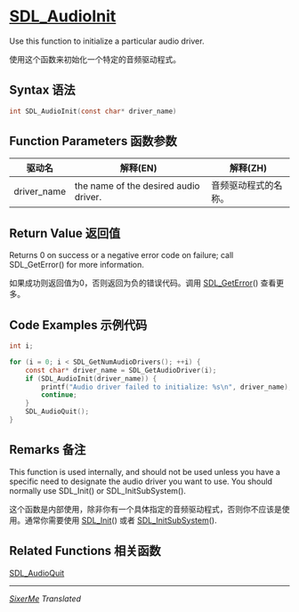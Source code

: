 # [SDL_AudioInit](http://wiki.libsdl.org/SDL_AudioInit?highlight=%28%5CbCategoryAPI%5Cb%29%7C%28SDLFunctionTemplate%29)

Use this function to initialize a particular audio driver.

使用这个函数来初始化一个特定的音频驱动程式。

## Syntax 语法

```c 
int SDL_AudioInit(const char* driver_name)
```

## Function Parameters 函数参数

| 驱动名 | 解释(EN) | 解释(ZH) |
|------|---------|----------|
| driver_name | the name of the desired audio driver.| 音频驱动程式的名称。|


## Return Value 返回值

Returns 0 on success or a negative error code on failure; call SDL_GetError() for more information.

如果成功则返回值为0，否则返回为负的错误代码。调用 [SDL_GetError](http://wiki.libsdl.org/SDL_GetError)() 查看更多。

## Code Examples 示例代码

```c 
int i;

for (i = 0; i < SDL_GetNumAudioDrivers(); ++i) {
    const char* driver_name = SDL_GetAudioDriver(i);
    if (SDL_AudioInit(driver_name)) {
        printf("Audio driver failed to initialize: %s\n", driver_name);
        continue;
    }
    SDL_AudioQuit();
}
```


## Remarks 备注

This function is used internally, and should not be used unless you have a specific need to designate the audio driver you want to use.
 You should normally use SDL_Init() or SDL_InitSubSystem().

这个函数是内部使用，除非你有一个具体指定的音频驱动程式，否则你不应该是使用。通常你需要使用 [SDL_Init](http://wiki.libsdl.org/SDL_Init)() 或者 [SDL_InitSubSystem](http://wiki.libsdl.org/SDL_InitSubSystem)().


## Related Functions 相关函数

[SDL_AudioQuit](http://wiki.libsdl.org/SDL_AudioQuit)

-----------------------------------------------------------------------
*[SixerMe](https://github.com/DXkite) Translated*

